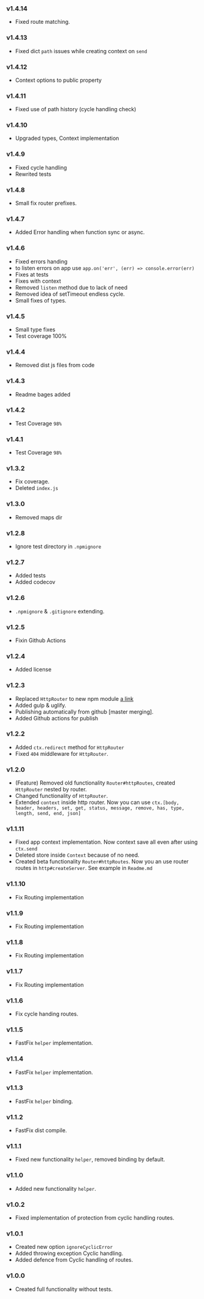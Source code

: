 ### v1.4.14
* Fixed route matching.

### v1.4.13
* Fixed dict `path` issues while creating context on `send`

### v1.4.12
* Context options to public property

### v1.4.11
* Fixed use of path history (cycle handling check)

### v1.4.10
* Upgraded types, Context implementation

### v1.4.9
* Fixed cycle handling
* Rewrited tests

### v1.4.8
* Small fix router prefixes.

### v1.4.7
* Added Error handling when function sync or async.

### v1.4.6
* Fixed errors handing
* to listen errors on app use `app.on('err', (err) => console.error(err)`
* Fixes at tests
* Fixes with context
* Removed `listen` method due to lack of need
* Removed idea of setTimeout endless cycle.
* Small fixes of types.

### v1.4.5
* Small type fixes
* Test coverage 100%

### v1.4.4
* Removed dist js files from code

### v1.4.3
* Readme bages added

### v1.4.2
* Test Coverage `98%`

### v1.4.1
* Test Coverage `98%`

### v1.3.2
* Fix coverage.
* Deleted `index.js`

### v1.3.0
* Removed maps dir

### v1.2.8
* Ignore test directory in `.npmignore`

### v1.2.7
* Added tests
* Added codecov

### v1.2.6
* `.npmignore` & `.gitignore` extending.

### v1.2.5
* Fixin Github Actions

### v1.2.4
* Added license

### v1.2.3
* Replaced `HttpRouter` to new npm module [a link](https://www.npmjs.com/package/midmare-http-router)
* Added gulp & uglify.
* Publishing automatically from github \[master merging].
* Added Github actions for publish

### v1.2.2
* Added `ctx.redirect` method for `HttpRouter`
* Fixed `404` middleware for `HttpRouter`.

### v1.2.0
* (Feature) Removed old functionality `Router#httpRoutes`, created `HttpRouter` nested by router.
* Changed functionality of `HttpRouter`.
* Extended `context` inside http router. Now you can use `ctx.[body, header, headers, set, get, status, message, remove, has, type, length, send, end, json]`

### v1.1.11
* Fixed app context implementation. Now context save all even after using `ctx.send`
* Deleted store inside `Context` because of no need.
* Created beta functionality `Router#httpRoutes`. Now you an use router routes in `http#createServer`.
See example in `Readme.md` 

### v1.1.10
* Fix Routing implementation

### v1.1.9
* Fix Routing implementation

### v1.1.8
* Fix Routing implementation

### v1.1.7
* Fix Routing implementation

### v1.1.6
* Fix cycle handing routes.

### v1.1.5
* FastFix `helper` implementation.

### v1.1.4
* FastFix `helper` implementation.

### v1.1.3
* FastFix `helper` binding.

### v1.1.2
* FastFix dist compile.

### v1.1.1
* Fixed new functionality `helper`, removed binding by default.

### v1.1.0
* Added new functionality `helper`.

### v1.0.2
* Fixed implementation of protection from cyclic handling routes.

### v1.0.1
* Created new option `ignoreCyclicError`
* Added throwing exception Cyclic handling.
* Added defence from Cyclic handling of routes.

### v1.0.0
* Created full functionality without tests.